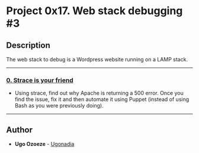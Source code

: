# Project 0x17. Web stack debugging #3

## Description
The web stack to debug is a Wordpress website running on a LAMP stack.

---

### [0. Strace is your friend](./0-strace_is_your_friend.pp)
* Using strace, find out why Apache is returning a 500 error. Once you find the issue, fix it and then automate it using Puppet (instead of using Bash as you were previously doing).  

---

## Author
* **Ugo Ozoeze** - [Ugonadia](https://github.com/ugonadia)

